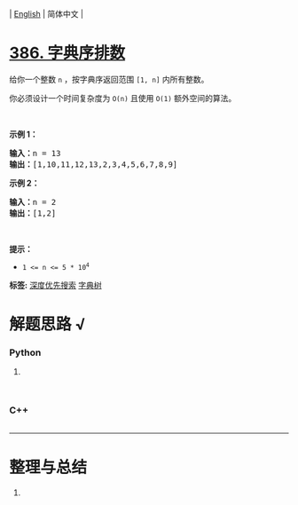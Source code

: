 | [English](README_EN.md) | 简体中文 |

# [386. 字典序排数](https://leetcode.cn/problems/lexicographical-numbers)
<p>给你一个整数 <code>n</code> ，按字典序返回范围 <code>[1, n]</code> 内所有整数。</p>

<p>你必须设计一个时间复杂度为 <code>O(n)</code> 且使用 <code>O(1)</code> 额外空间的算法。</p>

<p>&nbsp;</p>

<p><strong>示例 1：</strong></p>

<pre>
<strong>输入：</strong>n = 13
<strong>输出：</strong>[1,10,11,12,13,2,3,4,5,6,7,8,9]
</pre>

<p><strong>示例 2：</strong></p>

<pre>
<strong>输入：</strong>n = 2
<strong>输出：</strong>[1,2]
</pre>

<p>&nbsp;</p>

<p><strong>提示：</strong></p>

<ul>
	<li><code>1 &lt;= n &lt;= 5 * 10<sup>4</sup></code></li>
</ul>

**标签:**  [深度优先搜索](https://leetcode.cn/tag/depth-first-search) [字典树](https://leetcode.cn/tag/trie) 
# 解题思路 √

### Python

1. 

```python

```


```python

```

### C++

```cpp

```

---



# 整理与总结

1. 